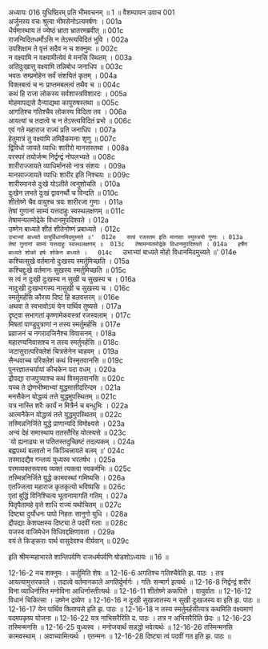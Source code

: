अध्यायः 016
युधिष्ठिरम् प्रति भीमवचनम् ॥ 1 ॥
वैशम्पायन उवाच 	001  
अर्जुनस्य वचः श्रुत्वा भीमसेनोऽत्यमर्षणः ।	001a  
धैर्यमास्थाय तं ज्येष्ठं भ्राता भ्रातरमब्रवीत् ॥	001c  
राजन्विदितधर्मोऽसि न तेऽस्त्यविदितं भुवि ।	002a  
उपशिक्षाम ते वृत्तं सदैव न च शक्नुमः ॥	002c  
न वक्ष्यामि न वक्ष्यामीत्येवं मे मनसि स्थितम् ।	003a  
अतिदुःखात्तु वक्ष्यामि तन्निबोध जनाधिप ॥	003c  
भवतः सम्प्रमोहेन सर्वं संशयितं कृतम् ।	004a  
विक्लबत्वं च नः प्राप्तमबलत्वं तथैव च ॥	004c  
कथं हि राजा लोकस्य सर्वशास्त्रविशारदः ।	005a  
मोहमापद्यसे दैन्याद्यथा कापुरुषस्तथा ॥	005c  
आगतिश्च गतिश्चैव लोकस्य विदिता तव ।	006a  
आयत्यां च तदात्वे च न तेऽस्त्यविदितं प्रभो ॥	006c  
एवं गते महाराज राज्यं प्रति जनाधिप ।	007a  
हेतुमात्रं तु वक्ष्यामि तमिहैकमनाः शृणु ॥	007c  
द्विविधो जायते व्याधिः शारीरो मानसस्तथा ।	008a  
परस्परं तयोर्जन्म निर्द्वन्द्वं नोपलभ्यते ॥	008c  
शारीराज्जायते व्याधिर्मानसो नात्र संशयः ।	009a  
मानसाज्जायते व्याधिः शारीर इति निश्चयः ॥	009c  
शारीरमानसे दुःखे योऽतीते त्वनुशोचति ।	010a  
दुःखेन लभते दुःखं द्वावनर्थौ च विन्दति ॥	010c  
शीतोष्णे चैव वायुश्च त्रयः शारीरजा गुणाः ।	011a  
तेषां गुणानां साम्यं यत्तदाहुः स्वस्थलक्षणम् ॥	011c  
तेषामन्यतमोद्रेके विधानमुपदिश्यते ।	012a  
उष्णेन बाध्यते शीतं शीतेनोष्णं प्रबाध्यते ।	012c  
`उभाभ्यां बाध्यते वायुर्विधानमिदमुच्यते ॥'	012e  
सत्वं रजस्तम इति मानसाः स्युस्त्रयो गुणाः ।	013a  
तेषां गुणानां साम्यं यत्तदाहुः स्वस्थलक्षणम् ॥	013c  
तेषामन्यतमोद्रेके विधानमुपदिश्यते ।	014a  
हर्षेण बाध्यते शोको हर्षः शोकेन बाध्यते ।	014c  
`उभाभ्यां बाध्यते मोहो विधानमिदमुच्यते ॥'	014e  
कश्चित्सुखे वर्तमानो दुःखस्य स्मर्तुमिच्छति ।	015a  
कश्चिद्दुःखे वर्तमानः सुखस्य स्मर्तुमिच्छति ॥	015c  
स त्वं न दुःखी दुःखस्य न सुखी च सुखस्य च ।	016a  
नादुःखी दुःखभागस्य नासुखी च सुखस्य च ।	016c  
स्मर्तुमर्हसि कौरव्य दिष्टं हि बलवत्तरम् ॥	016e  
अथवा ते स्वभावोऽयं येन पार्थिव तुष्यसे ।	017a  
दृष्ट्वा सभागतां कृष्णामेकवस्त्रां रजस्वलाम् ।	017c  
मिषतां पाण्डुपुत्राणां न तस्य स्मर्तुमर्हसि ॥	017e  
प्रव्राजनं च नगरादजिनैश्च विवासनम् ।	018a  
महारण्यनिवासश्च न तस्य स्मर्तुमर्हसि ॥	018c  
जटासुरात्परिक्लेशं चित्रसेनेन चाहवम् ।	019a  
सैन्धवाच्च परिक्लेशं कथं विस्मृतवानसि ॥	019c  
पुनरज्ञातचर्यायां कीचकेन पदा वधम् ।	020a  
द्रौपद्या राजपुत्र्याश्च कथं विस्मृतवानसि ॥	020c  
यच्च ते द्रोणभीष्माभ्यां युद्धमासीदरिन्दम ।	021a  
मनसैकेन योद्धव्यं तत्ते युद्धमुपस्थितम् ॥	021c  
यत्र नास्ति शरैः कार्यं न मित्रैर्न च बन्धुभिः ।	022a  
आत्मनैकेन योद्धव्यं तत्ते युद्धमुपस्थितम् ॥	022c  
तस्मिन्ननिर्जिते युद्धे प्राणान्यदि विमोक्ष्यसे ।	023a  
अन्यं देहं समास्थाय ततस्तैरिह योत्स्यसे ॥	023c  
`यो ह्यनाढ्यः स पतितस्तदुच्छिष्टं तदल्पकम् ।	024a  
बह्वपथ्यं बलवतो न किञ्चित्त्रायते बलम् ॥'	024c  
तस्मादद्यैव गन्तव्यं युध्यस्व भरतर्षभ ।	025a  
परमव्यक्तरूपस्य व्यक्तं त्यक्त्वा स्वकर्मभिः ॥	025c  
तस्मिन्ननिर्जिते युद्धे कामवस्थां गमिष्यसि ।	026a  
एतज्जित्वा महाराज कृतकृत्यो भविष्यसि ॥	026c  
एतां बुद्धिं विनिश्चित्य भूतानामागतिं गतिम् ।	027a  
पितृपैतामहे वृत्ते शाधि राज्यं यथोचितम् ॥	027c  
दिष्ट्या दुर्योधनः पापो निहतः सानुगो युधि ।	028a  
द्रौपद्याः केशपक्षस्य दिष्ट्या ते पदवीं गताः ॥	028c  
यजस्व वाजिमेधेन विधिवद्दक्षिणावता ।	029a  
वयं ते किङ्कराः पार्थ वासुदेवश्च वीर्यवान् ॥ 	029c  

इति श्रीमन्महाभारते शान्तिपर्वणि राजधर्मपर्वणि षोडशोऽध्यायः ॥ 16 ॥

12-16-2 नच शक्नुमः । कर्तुमिति शेषः ॥ 12-16-6 अगतिश्च गतिश्चैवेति झ. पाठः । तत्र आयत्यामुत्तरकाले । तदात्वे वर्तमानकाले अगतिर्दुर्मार्गः । गतिः सन्मार्ग इत्यर्थः ॥ 12-16-8 निर्द्वन्द्वं शरीरं विना व्याधिर्नास्ति मनोविना आधिर्नास्तीत्यर्थः ॥ 12-16-11 शीतोष्णे कफपित्ते । वायुर्वातः ॥ 12-16-12 विधानं चिकित्सा । उष्णेन द्रव्येण ॥ 12-16-16 न दुःखी सुखजातस्य न सुखी दुःखजस्य वा इति झ. पाठः ॥ 12-16-17 येन पार्थिव क्लिश्यसे इति झ. पाठः ॥ 12-16-18 न तस्य स्मर्तुमर्हसीत्यत्र कथमिति वक्ष्यमाणं पदमपकृष्य योजना ॥ 12-16-22 यत्र नाभिसरैरिति द. पाठः । तत्र न अभिसरैरिति छेदः ॥ 12-16-23 तस्मिन्मनसि ॥ 12-16-25 युध्यस्व । मनोजयार्थं सन्नद्धो भवेत्यर्थः ॥ 12-16-26 तस्मिन्मनसि कामवस्थाम् । अवाच्यामित्यर्थः । एतन्मनः ॥ 12-16-28 दिष्ट्या त्वं पदवीं गत इति झ. पाठः ॥
